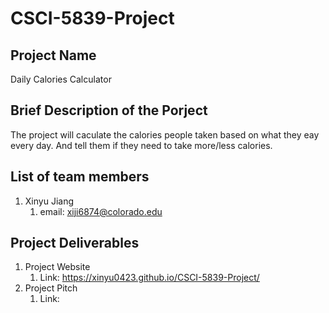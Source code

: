 # CSCI-5839-Project

## Project Name
Daily Calories Calculator 

## Brief Description of the Porject
The project will caculate the calories people taken based on what they eay every day. And tell them if they need to take more/less calories.

## List of team members
1. Xinyu Jiang
    1. email: xiji6874@colorado.edu
   
## Project Deliverables
1. Project Website
   1. Link: https://xinyu0423.github.io/CSCI-5839-Project/
2. Project Pitch
   1. Link:
